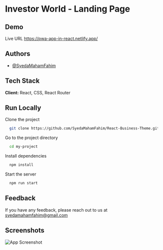 
# Investor World - Landing Page




## Demo

Live URL
https://pwa-app-in-react.netlify.app/


## Authors

- [@SyedaMahamFahim](https://github.com/SyedaMahamFahim/)


## Tech Stack

**Client:** React, CSS, React Router




## Run Locally

Clone the project

```bash
  git clone https://github.com/SyedaMahamFahim/React-Business-Theme.git
```

Go to the project directory

```bash
  cd my-project
```

Install dependencies

```bash
  npm install
```

Start the server

```bash
  npm run start
```


## Feedback

If you have any feedback, please reach out to us at syedamahamfahim@gmail.com


## Screenshots

![App Screenshot](https://via.placeholder.com/468x300?text=App+Screenshot+Here)

